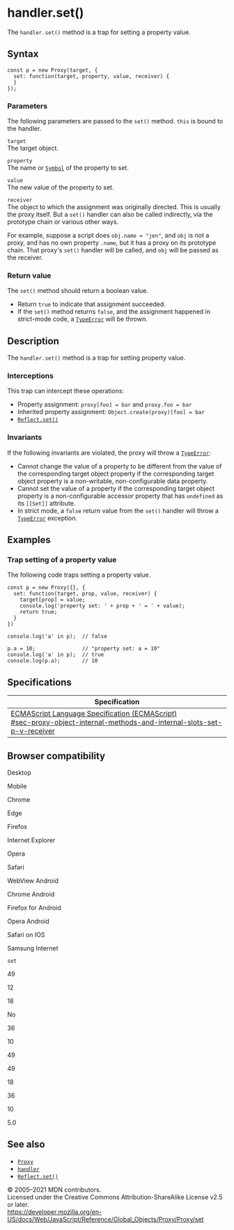 handler.set()
=============

The `handler.set()` method is a trap for setting a property value.

Syntax
------

    const p = new Proxy(target, {
      set: function(target, property, value, receiver) {
      }
    });

### Parameters

The following parameters are passed to the `set()` method. `this` is bound to the handler.

`target`  
The target object.

`property`  
The name or [`Symbol`](../../symbol) of the property to set.

`value`  
The new value of the property to set.

`receiver`  
The object to which the assignment was originally directed. This is usually the proxy itself. But a `set()` handler can also be called indirectly, via the prototype chain or various other ways.

For example, suppose a script does `obj.name = "jen"`, and `obj` is not a proxy, and has no own property `.name`, but it has a proxy on its prototype chain. That proxy's `set()` handler will be called, and `obj` will be passed as the receiver.

### Return value

The `set()` method should return a boolean value.

-   Return `true` to indicate that assignment succeeded.
-   If the `set()` method returns `false`, and the assignment happened in strict-mode code, a [`TypeError`](../../typeerror) will be thrown.

Description
-----------

The `handler.set()` method is a trap for setting property value.

### Interceptions

This trap can intercept these operations:

-   Property assignment: `proxy[foo] = bar` and `proxy.foo = bar`
-   Inherited property assignment: `Object.create(proxy)[foo] = bar`
-   [`Reflect.set()`](../../reflect/set)

### Invariants

If the following invariants are violated, the proxy will throw a [`TypeError`](../../typeerror):

-   Cannot change the value of a property to be different from the value of the corresponding target object property if the corresponding target object property is a non-writable, non-configurable data property.
-   Cannot set the value of a property if the corresponding target object property is a non-configurable accessor property that has `undefined` as its `[[Set]]` attribute.
-   In strict mode, a `false` return value from the `set()` handler will throw a [`TypeError`](../../typeerror) exception.

Examples
--------

### Trap setting of a property value

The following code traps setting a property value.

    const p = new Proxy({}, {
      set: function(target, prop, value, receiver) {
        target[prop] = value;
        console.log('property set: ' + prop + ' = ' + value);
        return true;
      }
    })

    console.log('a' in p);  // false

    p.a = 10;               // "property set: a = 10"
    console.log('a' in p);  // true
    console.log(p.a);       // 10

Specifications
--------------

<table><thead><tr class="header"><th>Specification</th></tr></thead><tbody><tr class="odd"><td><a href="https://tc39.es/ecma262/#sec-proxy-object-internal-methods-and-internal-slots-set-p-v-receiver">ECMAScript Language Specification (ECMAScript)<br />
<span class="small">#sec-proxy-object-internal-methods-and-internal-slots-set-p-v-receiver</span></a></td></tr></tbody></table>

Browser compatibility
---------------------

Desktop

Mobile

Chrome

Edge

Firefox

Internet Explorer

Opera

Safari

WebView Android

Chrome Android

Firefox for Android

Opera Android

Safari on IOS

Samsung Internet

`set`

49

12

18

No

36

10

49

49

18

36

10

5.0

See also
--------

-   [`Proxy`](../../proxy)
-   [`handler`](../proxy)
-   [`Reflect.set()`](../../reflect/set)

© 2005–2021 MDN contributors.  
Licensed under the Creative Commons Attribution-ShareAlike License v2.5 or later.  
<a href="https://developer.mozilla.org/en-US/docs/Web/JavaScript/Reference/Global_Objects/Proxy/Proxy/set" class="_attribution-link">https://developer.mozilla.org/en-US/docs/Web/JavaScript/Reference/Global_Objects/Proxy/Proxy/set</a>
